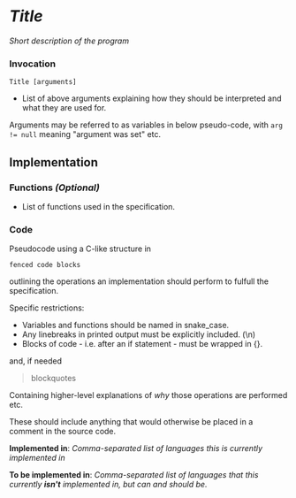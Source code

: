 # *Title*

*Short description of the program*

### Invocation

`Title [arguments]`

- List of above arguments explaining how they should be interpreted and what they are used for.

Arguments may be referred to as variables in below pseudo-code, with `arg != null` meaning "argument was set" etc.

## Implementation

### Functions *(Optional)*

- List of functions used in the specification.

### Code

Pseudocode using a C-like structure in

```
fenced code blocks
```

outlining the operations an implementation should perform to fulfull the specification.

Specific restrictions:
- Variables and functions should be named in snake_case.
- Any linebreaks in printed output must be explicitly included. (\n)
- Blocks of code - i.e. after an if statement - must be wrapped in {}.

and, if needed

> blockquotes

Containing higher-level explanations of *why* those operations are performed etc.

These should include anything that would otherwise be placed in a comment in the source code.

**Implemented in**: *Comma-separated list of languages this is currently implemented in*

**To be implemented in**: *Comma-separated list of languages that this currently **isn't** implemented in, but can and should be.*
